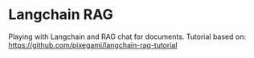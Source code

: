 # Langchain RAG

Playing with Langchain and RAG chat for documents.
Tutorial based on: https://github.com/pixegami/langchain-rag-tutorial